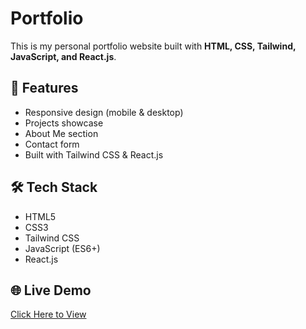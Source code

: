 # Portfolio

This is my personal portfolio website built with **HTML, CSS, Tailwind, JavaScript, and React.js**.  

## 🚀 Features
- Responsive design (mobile & desktop)
- Projects showcase
- About Me section
- Contact form
- Built with Tailwind CSS & React.js

## 🛠️ Tech Stack
- HTML5
- CSS3
- Tailwind CSS
- JavaScript (ES6+)
- React.js

## 🌐 Live Demo
[Click Here to View](your-netlify-or-vercel-link)
